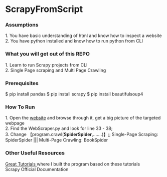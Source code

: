 # ScrapyFromScript
<h3>Assumptions</h3>
1. You have basic understanding of html and know how to inspect a website <br>
2. You have python installed and know how to run python from CLI

<h3>What you will get out of this REPO</h3>
1. Learn to run Scrapy projects from CLI <br>
2. Single Page scraping and Multi Page Crawling 

<h3>Prerequisites</h3>
$ pip install pandas
$ pip install scrapy
$ pip install beautifulsoup4

<h3>How To Run</h3>
1. Open the <a href="http://books.toscrape.com/">website</a> and browse through it, get a big picture of the targeted webpage <br>
2. Find the WebScraper.py and look for line 33 - 38; <br>
3. Change 【program.crawl(<strong>SpiderSpider</strong>,.......)】;; Single-Page Scraping: SpiderSpider ||| Multi-Page Crawling: BookSpider <br>


<h3> Other Useful Resources </h3>
<a href = 'https://letslearnabout.net/tutorial/scrapy-tutorial/python-scrapy-tutorial-for-beginners-01-creating-your-first-spider/'> 
  Great Tutorials </a> where I built the program based on these tutorials <br>
<a hreft = 'https://docs.scrapy.org/en/latest/index.html'> Scrapy Official Documentation </a>
